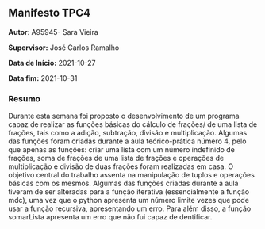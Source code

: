 ## Manifesto TPC4
**Autor**: A95945- Sara Vieira

**Supervisor:** José Carlos Ramalho

**Data de Início:** 2021-10-27 

**Data fim:** 2021-10-31

###  Resumo 
Durante esta semana foi proposto o desenvolvimento de um programa capaz de realizar as funções básicas do cálculo de frações/ de uma lista de frações, tais como a adição, subtração, divisão e multiplicação. 
Algumas das funções foram criadas durante a aula teórico-prática número 4, pelo que apenas as funções: criar uma lista com um número indefinido de frações, soma de frações de uma lista de frações e operações de multiplicação e divisão de duas frações foram realizadas em casa. 
O objetivo central do trabalho assenta na manipulação de tuplos e operações básicas com os mesmos.
Algumas das funções criadas durante a aula tiveram de ser alteradas para a função iterativa (essencialmente a função mdc), uma vez que o python apresenta um número limite vezes que pode usar a função recursiva, apresentando um  erro.
Para além disso, a função somarLista apresenta um erro que não fui capaz de dentificar.


```python

```
